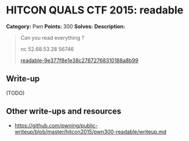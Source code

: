 # HITCON QUALS CTF 2015: readable

**Category:** Pwn
**Points:** 300
**Solves:** 
**Description:**

> Can you read everything ?
>
> nc 52.68.53.28 56746
> 
> [readable-9e377f8e1e38c27672768310188a8b99](readable-9e377f8e1e38c27672768310188a8b99)


## Write-up

(TODO)

## Other write-ups and resources

* <https://github.com/pwning/public-writeup/blob/master/hitcon2015/pwn300-readable/writeup.md>
